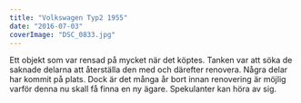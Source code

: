 ```yaml
---
title: "Volkswagen Typ2 1955"
date: "2016-07-03"
coverImage: "DSC_0833.jpg"
---
```


Ett objekt som var rensad på mycket när det köptes. Tanken var att söka de saknade delarna att återställa den med och därefter renovera. Några delar har kommit på plats. Dock är det många år bort innan renovering är möjlig varför denna nu skall få finna en ny ägare. Spekulanter kan höra av sig.
